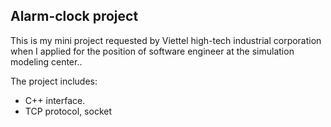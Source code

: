 Alarm-clock project
-------------------

This is my mini project requested by Viettel high-tech industrial corporation when 
I applied for the position of software engineer at the simulation modeling center..

The project includes:
* C++ interface.
* TCP protocol, socket

